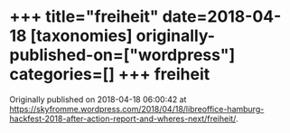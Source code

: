 +++
title="freiheit"
date=2018-04-18
[taxonomies]
originally-published-on=["wordpress"]
categories=[]
+++
freiheit
========


Originally published on 2018-04-18 06:00:42 at https://skyfromme.wordpress.com/2018/04/18/libreoffice-hamburg-hackfest-2018-after-action-report-and-wheres-next/freiheit/.
